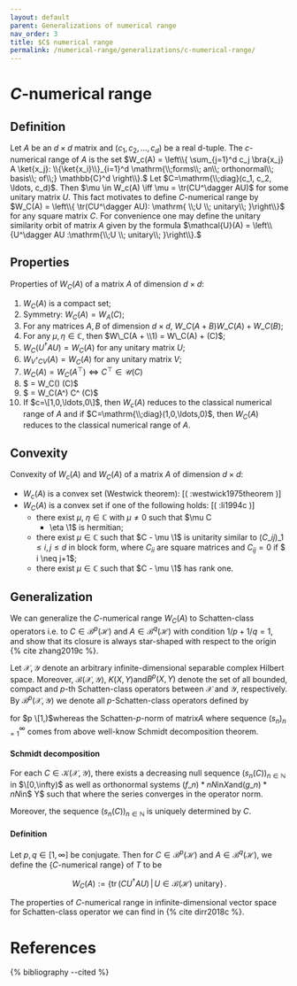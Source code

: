 ```yaml
---
layout: default
parent: Generalizations of numerical range
nav_order: 3
title: $C$ numerical range
permalink: /numerical-range/generalizations/c-numerical-range/
---
```

# $C$-numerical range

## Definition

Let $A$ be an $d \times d$ matrix and $(c_1, c_2, \ldots, c_d)$ be a
real d-tuple. The $c$-numerical range of $A$ is the set $W_c(A) =
\left\\{ \sum_{j=1}^d c_j \bra{x_j} A \ket{x_j}: \\{\ket{x_i}\\}_{i=1}^d
\mathrm{\\;forms\\; an\\; orthonormal\\; basis\\; of\\;} \mathbb{C}^d
\right\\}.$ Let $C=\mathrm{\\;diag}(c_1, c_2, \ldots, c_d)$.
Then $\mu \in W_c(A) \iff \mu = \tr(CU^\dagger AU)$ for some unitary
matrix $U$. This fact motivates to define $C$-numerical range by $W_C(A)
= \left\\{ \tr(CU^\dagger AU): \mathrm{ \\;U \\; unitary\\; }\right\\}$
for any square matrix $C$. For convenience one may define the unitary
similarity orbit of matrix $A$ given by the formula $\mathcal{U}(A) =
\left\\{U^\dagger AU :\mathrm{\\;U \\; unitary\\; }\right\\}.$

## Properties

Properties of $W_C(A)$ of a matrix $A$ of dimension $d \times d$:

1.  $W_C(A)$ is a compact set;
2.  Symmetry: $W_C(A) = W_A(C)$;
3.  For any matrices $A, B$ of dimension $d \times d$, $W\_C(A+B)
    W\_C(A) + W\_C(B)$;
4.  For any $\mu, \eta \in \mathbb{C}$, then $W\_C(A +  \\1) = W\_C(A) +
    (C)$;
5.  $W_C(U^\dagger AU) = W_C(A)$ for any unitary matrix $U$;
6.  $W_{V^\dagger CV}(A) = W_C(A)$ for any unitary matrix $V$;
7.  $W_C(A) = W_C(A^\top) \iff C^\top \in \mathcal{U}(C)$
8.  $ = W\_C()   (C)$
9.  $ = W\_C(A^) C^ (C)$
10. If $c=\[1,0,\ldots,0\]$, then $W_c(A)$ reduces to the classical
    numerical range of $A$ and if $C=\mathrm{\\;diag}(1,0,\ldots,0)$,
    then $W_C(A)$ reduces to the classical numerical range of $A$.

## Convexity

Convexity of $W_c(A)$ and $W_C(A)$ of a matrix $A$ of dimension $d
\times d$:


 - $W_c(A)$ is a convex set (Westwick theorem):  [( :westwick1975theorem )]
 - $W_C(A)$ is a convex set if one of the following holds: [( :li1994c )]
   * there exist $\mu$, $\eta \in \mathbb{C}$ with $\mu \neq 0$ such that $\mu C
     + \eta \1$ is hermitian;
   * there exist $\mu \in \mathbb{C}$ such that $C - \mu \1$ is unitarity
     similar to $(C\_{ij})\_{1 \le i,j \le d}$ in block form, where $C_{ii}$ are
     square matrices and $C_{ij} = 0$ if $ i \neq j+1$;
   * there exist $\mu \in \mathbb{C}$ such that $C - \mu \1$ has rank one.

## Generalization

We can generalize the $C$-numerical range $W_C(A)$ to Schatten-class
operators i.e. to $C\in\mathcal B^p(\mathcal H)$ and $A\in\mathcal
B^q(\mathcal H)$ with condition $1/p + 1/q = 1$, and show that its
closure is always star-shaped with respect to the origin
{% cite zhang2019c %}.

Let $\mathcal{X}, \mathcal{Y}$ denote an arbitrary infinite-dimensional
separable complex Hilbert space. Moreover, $\mathcal B(\mathcal
X,\mathcal Y)$, $K( X,Y)$and$B^p(X,Y)$ denote the set of all bounded,
compact and $p$-th Schatten-class operators between $\mathcal X$ and
$\mathcal Y$, respectively. By $\mathcal B^p( \mathcal{X}, \mathcal{Y})$
we denote all $p$-Schatten-class operators defined by

for $p \[1,)$whereas the Schatten-$p$-norm of matrix$A$  where sequence
$(s_n)_{n=1}^{\infty}$ comes from above well-know Schmidt decomposition
theorem.

#### Schmidt decomposition

For each $C \in \mathcal K(\mathcal X,\mathcal Y)$, there exists a
decreasing null sequence $(s_n(C))_{n\in\mathbb N}$ in $\[0,\infty)$ as
well as orthonormal systems $(f\_n)*{n N}$in$X$and$(g\_n)*{nN}$in$ Y$
such that  where the series converges in the operator norm.

Moreover, the sequence $(s_n(C))_{n\in\mathbb N}$ is uniquely determined
by $C$.

#### Definition

Let $p,q\in [1,\infty]$ be conjugate. Then for $C\in\mathcal B^p(\mathcal H)$
and $A\in\mathcal B^q(\mathcal H)$, we define the {$C$-numerical range} of
$T$ to be

$$
W_C (A):=\lbrace \operatorname{tr}(CU^\dagger
AU)\,|\,U\in\mathcal B(\mathcal H)\text{ unitary}\rbrace\,.
$$

The properties of $C$-numerical range in infinite-dimensional vector
space for Schatten-class operator we can find in {% cite dirr2018c %}.

# References

{% bibliography --cited %}
